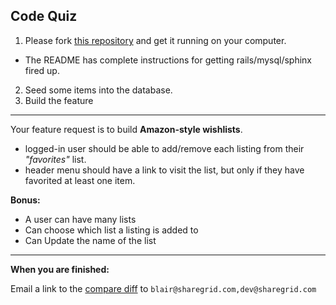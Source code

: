 ## Code Quiz

1. Please fork [this repository](https://github.com/sharetribe/sharetribe) and get it running on your computer. 
  - The README has complete instructions for getting rails/mysql/sphinx fired up. 
2. Seed some items into the database. 
3. Build the feature

___

Your feature request is to build **Amazon-style wishlists**. 

- logged-in user should be able to add/remove each listing from their *"favorites"* list. 
- header menu should have a link to visit the list, but only if they have favorited at least one item. 

**Bonus:** 
- A user can have many lists
- Can choose which list a listing is added to
- Can Update the name of the list

___ 

**When you are finished:**

Email a link to the [compare diff](https://github.com/blog/612-introducing-github-compare-view) to `blair@sharegrid.com,dev@sharegrid.com`
